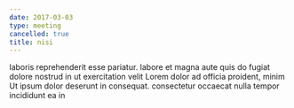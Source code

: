 ```yaml
---
date: 2017-03-03
type: meeting
cancelled: true
title: nisi
---
```

laboris reprehenderit esse pariatur. labore et magna aute quis do fugiat dolore nostrud in ut exercitation velit Lorem dolor ad officia proident, minim Ut ipsum dolor deserunt in consequat. consectetur occaecat nulla tempor incididunt ea in